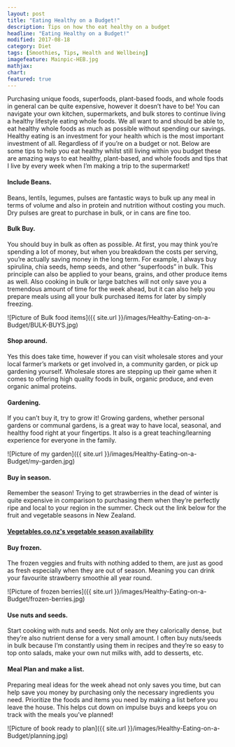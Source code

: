 ```yaml
---
layout: post
title: "Eating Healthy on a Budget!"
description: Tips on how tho eat healthy on a budget
headline: "Eating Healthy on a Budget!"
modified: 2017-08-18
category: Diet
tags: [Smoothies, Tips, Health and Wellbeing]
imagefeature: Mainpic-HEB.jpg
mathjax: 
chart:
featured: true
---
```




Purchasing unique foods, superfoods, plant-based foods, and whole foods in general can be quite expensive, however it doesn’t have to be! You can navigate your own kitchen, supermarkets, and bulk stores to continue living a healthy lifestyle eating whole foods. 
We all want to and should be able to, eat healthy whole foods as much as possible without spending our savings. Healthy eating is an investment for your health which is the most important investment of all. Regardless of if you’re on a budget or not.
Below are some tips to help you eat healthy whilst still living within you budget these are amazing ways to eat healthy, plant-based, and whole foods and tips that I live by every week when I’m making a trip to the supermarket!

#### Include Beans.

Beans, lentils, legumes, pulses are fantastic ways to bulk up any meal in terms of volume and also in protein and nutrition without costing you much. Dry pulses are great to purchase in bulk, or in cans are fine too.

#### Bulk Buy.

You should buy in bulk as often as possible. At first, you may think you’re spending a lot of money, but when you breakdown the costs per serving, you’re actually saving money in the long term. For example, I always buy spirulina, chia seeds, hemp seeds, and other “superfoods” in bulk. This principle can also be applied to your beans, grains, and other produce items as well. Also cooking in bulk or large batches will not only save you a tremendous amount of time for the week ahead, but it can also help you prepare meals using all your bulk purchased items for later by simply freezing.

![Picture of Bulk food items]({{ site.url }}/images/Healthy-Eating-on-a-Budget/BULK-BUYS.jpg)

#### Shop around.

Yes this does take time, however if you can visit wholesale stores and your local farmer’s markets or get involved in, a community garden, or pick up gardening yourself. Wholesale stores are stepping up their game when it comes to offering high quality foods in bulk, organic produce, and even organic animal proteins.

#### Gardening.

If you can’t buy it, try to grow it! Growing gardens, whether personal gardens or communal gardens, is a great way to have local, seasonal, and healthy food right at your fingertips. It also is a great teaching/learning experience for everyone in the family.

![Picture of my garden]({{ site.url }}/images/Healthy-Eating-on-a-Budget/my-garden.jpg)

#### Buy in season.

Remember the season! Trying to get strawberries in the dead of winter is quite expensive in comparison to purchasing them when they’re perfectly ripe and local to your region in the summer. 
Check out the link below for the fruit and vegetable seasons in New Zealand.

####   [Vegetables.co.nz's vegetable season availability](http://www.vegetables.co.nz/tips-and-advice/seasonal-availability/)


#### Buy frozen.

The frozen veggies and fruits with nothing added to them, are just as good as fresh especially when they are out of season. Meaning you can drink your favourite strawberry smoothie all year round.

![Picture of frozen berries]({{ site.url }}/images/Healthy-Eating-on-a-Budget/frozen-berries.jpg)

#### Use nuts and seeds.

Start cooking with nuts and seeds. Not only are they calorically dense, but they’re also nutrient dense for a very small amount. I often buy nuts/seeds in bulk because I’m constantly using them in recipes and they’re so easy to top onto salads, make your own nut milks with, add to desserts, etc.

#### Meal Plan and make a list.

Preparing meal ideas for the week ahead not only saves you time, but can help save you money by purchasing only the necessary ingredients you need. Prioritize the foods and items you need by making a list before you leave the house. This helps cut down on impulse buys and keeps you on track with the meals you’ve planned!

![Picture of book ready to plan]({{ site.url }}/images/Healthy-Eating-on-a-Budget/planning.jpg)
